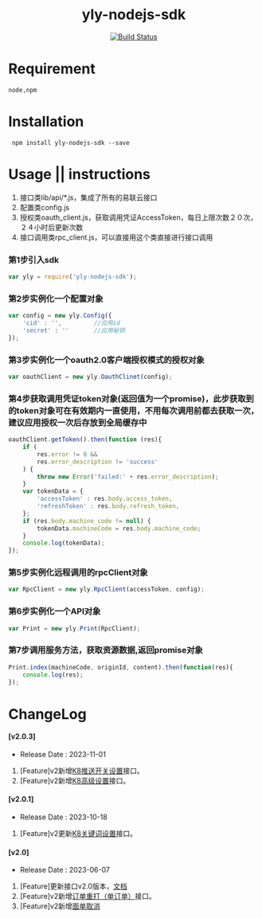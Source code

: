 <h1 align="center">yly-nodejs-sdk</h1>
<p align="center">
<a href="https://www.travis-ci.org/Qzm6826/yly-nodejs-sdk"><img src="https://www.travis-ci.org/Qzm6826/yly-nodejs-sdk.svg?branch=master" alt="Build Status"></a>
</p>

# Requirement
```
node,npm
```

# Installation  
```shell
 npm install yly-nodejs-sdk --save
```  

# Usage || instructions
1. 接口类lib/api/*.js，集成了所有的易联云接口
2. 配置类config.js
3. 授权类oauth_client.js，获取调用凭证AccessToken，每日上限次数２０次，２４小时后更新次数
4. 接口调用类rpc_client.js，可以直接用这个类直接进行接口调用

### 第1步引入sdk
```js
var yly = require('yly-nodejs-sdk');   
```

### 第2步实例化一个配置对象
```js
var config = new yly.Config({
    'cid' : '',         //应用id
    'secret' : ''       //应用秘钥
});
```

### 第3步实例化一个oauth2.0客户端授权模式的授权对象
```js
var oauthClient = new yly.OauthClinet(config);
```

### 第4步获取调用凭证token对象(返回值为一个promise)，此步获取到的token对象可在有效期内一直使用，不用每次调用前都去获取一次，建议应用授权一次后存放到全局缓存中
```js
oauthClient.getToken().then(function (res){
    if (
        res.error != 0 &&
        res.error_description != 'success'
    ) {
        throw new Error('failed:' + res.error_description);
    }
    var tokenData = {
        'accessToken' : res.body.access_token,
        'refreshToken' : res.body.refresh_token,
    };
    if (res.body.machine_code != null) {
        tokenData.machineCode = res.body.machine_code;
    }
    console.log(tokenData);
});
```

### 第5步实例化远程调用的rpcClient对象
```js
var RpcClient = new yly.RpcClient(accessToken, config);
```

### 第6步实例化一个API对象
```js
var Print = new yly.Print(RpcClient);
```

### 第7步调用服务方法，获取资源数据,返回promise对象
```js
Print.index(machineCode, originId, content).then(function(res){
    console.log(res);
});
```

# ChangeLog
#### [v2.0.3]
* Release Date : 2023-11-01
1. [Feature]v2新增[K8推送开关设置](https://www.kancloud.cn/ly6886/oauth-api/3208323)接口。
2. [Feature]v2新增[K8高级设置](https://www.kancloud.cn/ly6886/oauth-api/3208324)接口。
#### [v2.0.1]
* Release Date : 2023-10-18
1. [Feature]v2更新[K8关键词设置](https://www.kancloud.cn/ly6886/oauth-api/3198288)接口。
#### [v2.0]
* Release Date : 2023-06-07
1. [Feature]更新接口v2.0版本，[文档](https://www.kancloud.cn/ly6886/oauth-api/3170299)
2. [Feature]v2新增[订单重打（单订单）](https://www.kancloud.cn/ly6886/oauth-api/3170332)接口。
3. [Feature]v2新增[面单取消](https://www.kancloud.cn/ly6886/oauth-api/3170326)
